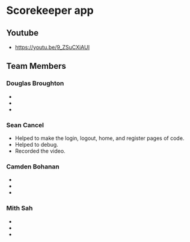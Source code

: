 # Scorekeeper app

## Youtube 
- https://youtu.be/9_ZSuCXiAUI


## Team Members
### Douglas Broughton
- 
- 
- 
### Sean Cancel
- Helped to make the login, logout, home, and register pages of code.
- Helped to debug.
- Recorded the video.  

### Camden Bohanan
- 
-
- 

### Mith Sah
- 
- 
- 
